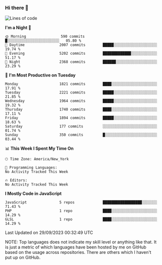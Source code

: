 ### Hi there 👋

<!--
**LynxJinxxy/LynxJinxxy** is a ✨ _special_ ✨ repository because its `README.md` (this file) appears on your GitHub profile.

Here are some ideas to get you started:

- 🔭 I’m currently working on ...
- 🌱 I’m currently learning ...
- 👯 I’m looking to collaborate on ...
- 🤔 I’m looking for help with ...
- 💬 Ask me about ...
- 📫 How to reach me: ...
- 😄 Pronouns: ...
- ⚡ Fun fact: ...
-->

<!--START_SECTION:waka-->
![Lines of code](https://img.shields.io/badge/From%20Hello%20World%20I%27ve%20Written-22.4%20million%20lines%20of%20code-blue)

**I'm a Night 🦉** 

```text
🌞 Morning                590 commits         █░░░░░░░░░░░░░░░░░░░░░░░░   05.80 % 
🌆 Daytime                2007 commits        █████░░░░░░░░░░░░░░░░░░░░   19.74 % 
🌃 Evening                5202 commits        █████████████░░░░░░░░░░░░   51.17 % 
🌙 Night                  2368 commits        ██████░░░░░░░░░░░░░░░░░░░   23.29 % 
```
📅 **I'm Most Productive on Tuesday** 

```text
Monday                   1821 commits        ████░░░░░░░░░░░░░░░░░░░░░   17.91 % 
Tuesday                  2221 commits        █████░░░░░░░░░░░░░░░░░░░░   21.85 % 
Wednesday                1964 commits        █████░░░░░░░░░░░░░░░░░░░░   19.32 % 
Thursday                 1740 commits        ████░░░░░░░░░░░░░░░░░░░░░   17.11 % 
Friday                   1894 commits        █████░░░░░░░░░░░░░░░░░░░░   18.63 % 
Saturday                 177 commits         ░░░░░░░░░░░░░░░░░░░░░░░░░   01.74 % 
Sunday                   350 commits         █░░░░░░░░░░░░░░░░░░░░░░░░   03.44 % 
```


📊 **This Week I Spent My Time On** 

```text
🕑︎ Time Zone: America/New_York

💬 Programming Languages: 
No Activity Tracked This Week

🔥 Editors: 
No Activity Tracked This Week
```

**I Mostly Code in JavaScript** 

```text
JavaScript               5 repos             ██████████████████░░░░░░░   71.43 % 
PHP                      1 repo              ████░░░░░░░░░░░░░░░░░░░░░   14.29 % 
GLSL                     1 repo              ████░░░░░░░░░░░░░░░░░░░░░   14.29 % 
```




 Last Updated on 29/09/2023 00:32:49 UTC
<!--END_SECTION:waka-->
NOTE: Top languages does not indicate my skill level or anything like that. It is just a metric of which languages have been hosted by me on GitHub based on the usage across repositories. There are others which I haven't put up on GitHub.
